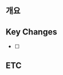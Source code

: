 ## 개요
<!---- 변경 사항 개요 및 이슈. -->
<!---- Resolves: #(Isuue Number) -->

## Key Changes
- [ ] 

## ETC 
